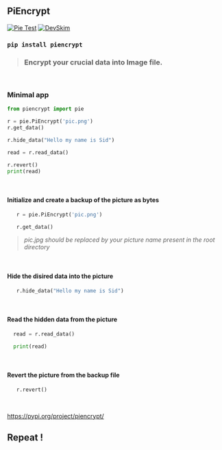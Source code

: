 ## PiEncrypt

[![Pie Test](https://github.com/sid86-dev/PiEncrypt/actions/workflows/python-app.yml/badge.svg)](https://github.com/sid86-dev/PiEncrypt/actions/workflows/python-app.yml)
[![DevSkim](https://github.com/sid86-dev/PiEncrypt/actions/workflows/devskim-analysis.yml/badge.svg)](https://github.com/sid86-dev/PiEncrypt/actions/workflows/devskim-analysis.yml)

### `pip install piencrypt`

> ### Encrypt your crucial data into Image file.

<br>

### Minimal app

```python
from piencrypt import pie

r = pie.PiEncrypt('pic.png')
r.get_data()

r.hide_data("Hello my name is Sid")

read = r.read_data()

r.revert()
print(read)
```

<br>

<!-- ### Step 1 -->

 #### Initialize and create a backup of the picture as bytes 
 
 ```python
    r = pie.PiEncrypt('pic.png')

    r.get_data()
```
> *pic.jpg should be replaced by your picture name present in the root directory*

<br>

<!-- ### Step 2 -->

#### Hide the disired data into the picture 
 
 ```python
    r.hide_data("Hello my name is Sid")
```

<br>

<!-- ### Step 3 -->

 #### Read the hidden data from the picture
 
 ```python    
   read = r.read_data()

   print(read)
```
<br>

<!-- ### Step 4 -->

 #### Revert the picture from the backup file
 
 ```python
    r.revert()
```

<br>

https://pypi.org/project/piencrypt/

## Repeat !
